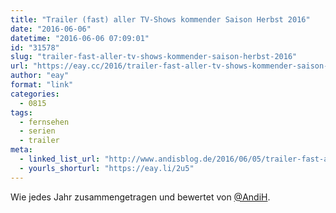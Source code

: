 ```yaml
---
title: "Trailer (fast) aller TV-Shows kommender Saison Herbst 2016"
date: "2016-06-06"
datetime: "2016-06-06 07:09:01"
id: "31578"
slug: "trailer-fast-aller-tv-shows-kommender-saison-herbst-2016"
url: "https://eay.cc/2016/trailer-fast-aller-tv-shows-kommender-saison-herbst-2016/"
author: "eay"
format: "link"
categories:
  - 0815
tags:
  - fernsehen
  - serien
  - trailer
meta:
  - linked_list_url: "http://www.andisblog.de/2016/06/05/trailer-fast-aller-tv-shows-kommender-saison-herbst-2016"
  - yourls_shorturl: "https://eay.li/2u5"
---
```


Wie jedes Jahr zusammengetragen und bewertet von [@AndiH](https://twitter.com/AndiH).
